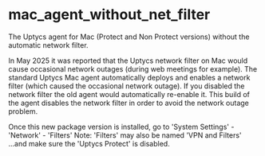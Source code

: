 # mac_agent_without_net_filter
The Uptycs agent for Mac (Protect and Non Protect versions) without the automatic network filter. 

In May 2025 it was reported that the Uptycs network filter on Mac would cause occasional network outages (during web meetings for example). 
The standard Uptycs Mac agent automatically deploys and enables a network filter (which caused the occasional network outage). 
If you disabled the network filter the old agent would automatically re-enable it. 
This build of the agent disables the network filter in order to avoid the network outage problem. 

Once this new package version is installed, go to 'System Settings' - 'Network' - 'Filters'
Note: 'Filters' may also be named 'VPN and Filters'
...and make sure the 'Uptycs Protect' is disabled. 



